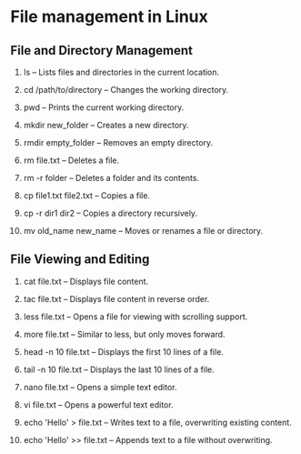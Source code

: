# File management in Linux
## File and Directory Management
1. ls – Lists files and directories in the current location.
   
2. cd /path/to/directory – Changes the working directory.
   
3. pwd – Prints the current working directory.

4. mkdir new_folder – Creates a new directory.

5. rmdir empty_folder – Removes an empty directory.

6. rm file.txt – Deletes a file.

7. rm -r folder – Deletes a folder and its contents.

8. cp file1.txt file2.txt – Copies a file.

9. cp -r dir1 dir2 – Copies a directory recursively.

10. mv old_name new_name – Moves or renames a file or directory.

## File Viewing and Editing

1. cat file.txt – Displays file content.

2. tac file.txt – Displays file content in reverse order.

3. less file.txt – Opens a file for viewing with scrolling support.

4. more file.txt – Similar to less, but only moves forward.

5. head -n 10 file.txt – Displays the first 10 lines of a file.

6. tail -n 10 file.txt – Displays the last 10 lines of a file.

7. nano file.txt – Opens a simple text editor.

8. vi file.txt – Opens a powerful text editor.

9. echo 'Hello' > file.txt – Writes text to a file, overwriting existing content.

10. echo 'Hello' >> file.txt – Appends text to a file without overwriting.
